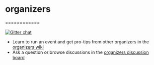 # organizers
============

[![Gitter chat](https://badges.gitter.im/Ruby_School/organizers.png)](https://gitter.im/Ruby_School/organizers)


- Learn to run an event and get pro-tips from other organizers in the [organizers wiki](https://github.com/Ruby-School/organizers/wiki)
- Ask a question or browse discussions in the [organizers discussion board](https://github.com/Ruby-School/organizers/issues)
